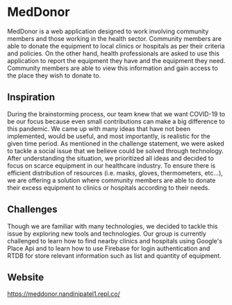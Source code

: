 # MedDonor

MedDonor is a web application designed to work involving community members and those working in the health sector. Community members are able to donate the equipment to local clinics or hospitals as per their criteria and policies. On the other hand, health professionals are asked to use this application to report the equipment they have and the equipment they need. Community members are able to view this information and gain access to the place they wish to donate to.

## Inspiration 

During the brainstorming process, our team knew that we want COVID-19 to be our focus because even small contributions can make a big difference to this pandemic. We came up with many ideas that have not been implemented, would be useful, and most importantly, is realistic for the given time period. As mentioned in the challenge statement, we were asked to tackle a social issue that we believe could be solved through technology. After understanding the situation, we prioritized all ideas and decided to focus on scarce equipment in our healthcare industry. To ensure there is efficient distribution of resources (i.e. masks, gloves, thermometers, etc...), we are offering a solution where community members are able to donate their excess equipment to clinics or hospitals according to their needs.

## Challenges 

Though we are familiar with many technologies, we decided to tackle this issue by exploring new tools and technologies. Our group is currently challenged to learn how to find nearby clinics and hospitals using Google's Place Api and to learn how to use Firebase for login authentication and RTDB for store relevant information such as list and quantity of equipment.

## Website 

https://meddonor.nandinipatel1.repl.co/
